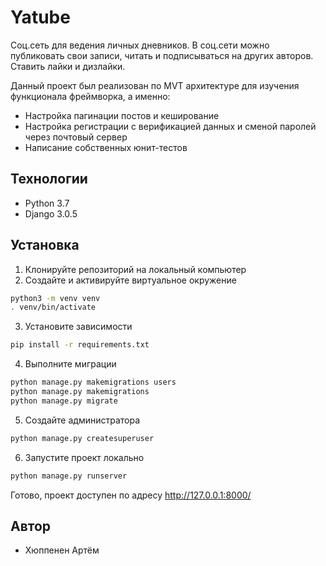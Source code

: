 # Yatube

Соц.сеть для ведения личных дневников. В соц.сети можно публиковать свои записи, читать и подписываться на других авторов. Ставить лайки и дизлайки.

Данный проект был реализован по MVT архитектуре для изучения функционала фреймворка, а именно:
- Настройка пагинации постов и кеширование 
- Настройка регистрации с верификацией данных и сменой паролей через почтовый сервер
- Написание собственных юнит-тестов

## Технологии
- Python 3.7
- Django 3.0.5

## Установка

1. Клонируйте репозиторий на локальный компьютер
2. Создайте и активируйте виртуальное окружение
```bash
python3 -m venv venv
. venv/bin/activate
```
3. Установите зависимости
```bash
pip install -r requirements.txt
```
4. Выполните миграции
```bash
python manage.py makemigrations users
python manage.py makemigrations
python manage.py migrate
```
5. Создайте администратора
```bash
python manage.py createsuperuser
```
6. Запустите проект локально
```bash
python manage.py runserver
```
Готово, проект доступен по адресу http://127.0.0.1:8000/

## Автор

- Хюппенен Артём
